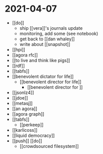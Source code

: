 # 2021-04-07

- [[do]]
  - ship [[vera]]'s journals update
  - monitoring, add some (see notebook)
  - get back to [[dan whaley]]
  - write about [[snapshot]]
- [[hpi]]
- [[agora rfc]]
- [[to live and think like pigs]]
- [[rdf]]
- [[tabfs]]
- [[benevolent dictator for life]]
  - [[benevolent director for life]]
    - [[benevolent director for ]]
- [[jsonlz4]]
- [[jdoe]]
- [[metasj]]
- [[an agora]]
- [[agora graph]]
- [[tabfs]]
  - [[perkeep]]
- [[karlicoss]]
- [[liquid democracy]]
- [[push]] [[do]]
  - [[crowdsourced filesystem]]